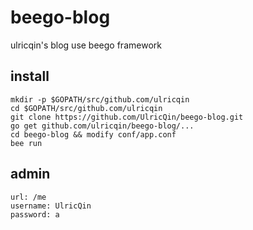 beego-blog
==========

ulricqin's blog use beego framework

## install

```
mkdir -p $GOPATH/src/github.com/ulricqin
cd $GOPATH/src/github.com/ulricqin
git clone https://github.com/UlricQin/beego-blog.git
go get github.com/ulricqin/beego-blog/...
cd beego-blog && modify conf/app.conf
bee run
```

## admin 

```
url: /me
username: UlricQin
password: a
```